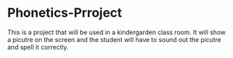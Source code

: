 # Phonetics-Prroject
This is a project that will be used in a kindergarden class room. It will show a picutre on the screen and the student will have to sound out the picutre and spell it correctly.  

